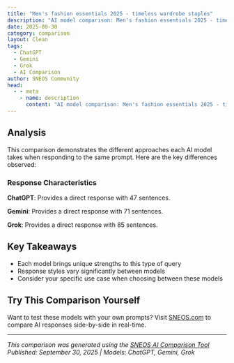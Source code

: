 ```yaml
---
title: "Men's fashion essentials 2025 - timeless wardrobe staples"
description: "AI model comparison: Men's fashion essentials 2025 - timeless wardrobe staples..."
date: 2025-09-30
category: comparison
layout: Clean
tags:
  - ChatGPT
  - Gemini
  - Grok
  - AI Comparison
author: SNEOS Community
head:
  - - meta
    - name: description
      content: "AI model comparison: Men's fashion essentials 2025 - timeless wardrobe staples..."
---
```


<ChatComparison
  title="Men's fashion essentials 2025 - timeless wardrobe staples"
  prompt="Men's fashion essentials 2025 - timeless wardrobe staples"
  :responses='{
    "ChatGPT": "Certainly! Here\u2019s a guide to men\u2019s fashion essentials for 2025, focusing on timeless wardrobe staples that combine classic style with modern sensibilities:\n\n### Men\u2019s Fashion Essentials 2025: Timeless Wardrobe Staples\n\n#### 1. **Crisp White Dress Shirt**\n- A well-fitted white dress shirt is a cornerstone of any wardrobe.\n- Versatile for formal events, business, or smart-casual looks.\n- Opt for high-quality cotton with a slight stretch for comfort.\n\n#### 2. **Tailored Navy Blazer**\n- A classic navy blazer elevates any outfit.\n- Perfect for business casual, dinners, or paired with jeans.\n- Look for structured tailoring to maintain sharp lines.\n\n#### 3. **Dark Denim Jeans**\n- Always in style; choose a straight or slim fit for versatility.\n- Dark indigo wash for a polished appearance.\n- Avoid overly distressed or trendy washes for longevity.\n\n#### 4. **Neutral Chinos**\n- Khaki, beige, or olive chinos add variety beyond denim.\n- Great for casual or smart-casual settings.\n- Ensure a tailored fit that complements your body shape.\n\n#### 5. **Classic Overcoat**\n- A wool or cashmere blend overcoat in camel, charcoal, or navy.\n- Ideal for layering during colder months.\n- Simple design ensures it pairs well with both suits and casual wear.\n\n#### 6. **White Sneakers**\n- Clean white leather sneakers remain a staple.\n- Perfect for smart casual and casual outfits.\n- Durable and easy to pair with jeans, chinos, or shorts.\n\n#### 7. **Leather Dress Shoes**\n- Invest in high-quality Oxfords or Derbies in black and dark brown.\n- Essential for formal occasions and workwear.\n- Proper maintenance extends their lifespan.\n\n#### 8. **Minimalist Watch**\n- A sleek, minimal design with a leather or mesh strap.\n- Complements both casual and formal looks.\n- Avoid overly large dials for a timeless appeal.\n\n#### 9. **Basic Crewneck Sweater**\n- Wool or cashmere in neutral colors like grey, navy, or black.\n- Layerable over shirts or under jackets.\n- Soft fabrics enhance comfort and style.\n\n#### 10. **Quality Leather Belt**\n- Matches your dress shoes; typically black or brown.\n- Simple buckle design.\n- Durable leather ensures longevity.\n\n#### Styling Tips for 2025:\n- **Fit is king:** Tailoring makes all the difference\u2014prioritize a perfect fit over trends.\n- **Sustainable fabrics:** Embrace eco-friendly and sustainable materials which are gaining prominence.\n- **Mix modern with classic:** Pair timeless pieces with subtle contemporary accents\u2014like tech fabrics or subtle prints.\n- **Layering:** Practical and stylish layering will continue to be important for transitional seasons.\n- **Neutral Palette:** Timeless neutrals (navy, grey, black, white, olive) form the foundation with occasional muted colors for personality.\n\nBy building your wardrobe around these essentials, you\u0027ll be prepared for a variety of occasions while maintaining a timeless, sophisticated style well into 2025 and beyond.",
    "Gemini": "Okay, let\u0027s talk about timeless men\u0027s fashion essentials for 2025. While trends will always come and go, these staples will remain relevant and form the foundation of a versatile and stylish wardrobe.  The emphasis is on quality, fit, and versatility, allowing you to adapt to different occasions and personal styles.\n\n**Core Clothing Pieces:**\n\n*   **Well-Fitted Dark Wash Jeans:**  (Levi\u0027s 501, APC Petit Standard, or similar).  These are incredibly versatile, working with everything from t-shirts and sneakers to button-downs and blazers.  A straight or slight taper fit is generally the most timeless.  Avoid overly distressed or embellished styles.  Focus on a clean, classic look.\n\n*   **Chinos (Navy, Khaki, Olive):**  Another essential for smart-casual looks.  Choose a classic fit that\u0027s not too skinny or too baggy.  These can be dressed up or down easily.\n\n*   **Oxford Shirt (White and Light Blue):**  A cornerstone of any man\u0027s wardrobe.  Look for good quality cotton and a well-fitting cut (slim-fit or classic-fit depending on your body type).  Can be worn on their own, under sweaters, or with a blazer.\n\n*   **T-Shirts (White, Grey, Navy, Black):**  High-quality basics are crucial.  Invest in comfortable, well-fitting t-shirts made from durable materials like cotton or merino wool.  Crew neck and V-neck are both good options.\n\n*   **Cashmere or Merino Wool Sweater (Navy, Grey, Black):**  A versatile layering piece.  A crew neck or V-neck sweater in a neutral color can be dressed up or down. Look for quality material for durability and warmth.\n\n*   **Navy Blazer:**  A timeless piece that can elevate any outfit.  Choose a classic cut and a versatile fabric like wool or a wool blend.  Can be worn with jeans, chinos, or dress pants.  Consider a versatile wool hopsack blazer.\n\n*   **Classic Suit (Navy or Charcoal Grey):**  Essential for formal occasions or professional settings.  A well-tailored suit in a classic color is a worthwhile investment.  Pay attention to fit and fabric quality.  A two-button, notch-lapel suit is a safe and versatile choice.\n\n*   **Outerwear:**\n\n    *   **Trench Coat (Beige or Navy):**  A classic and stylish option for rainy weather.  Look for a high-quality trench coat with a timeless design.\n\n    *   **Pea Coat (Navy or Black):**  A warm and stylish winter coat that can be dressed up or down.\n\n    *   **Leather Jacket (Brown or Black):**  A timeless piece that adds a touch of edge to any outfit.  A classic leather bomber jacket or a simple leather jacket with minimal detailing is a good choice.\n\n    *   **Field Jacket (Olive Green):** A rugged, stylish and practical jacket.\n\n**Shoes:**\n\n*   **Leather Sneakers (White or Black):**  A versatile and comfortable option for everyday wear.  Look for high-quality leather and a minimalist design.  Consider Common Projects Achilles Low or Adidas Stan Smiths.\n\n*   **Leather Dress Shoes (Brown and Black):**  Essential for formal occasions.  A pair of oxfords, derbies, or loafers in brown and black leather are good choices.  Invest in quality leather and proper shoe care.\n\n*   **Chelsea Boots (Brown or Black):**  A stylish and versatile boot that can be dressed up or down.  Look for high-quality leather and a comfortable fit.\n\n*   **Work Boots (Brown Leather):** Versatile boot that looks great casually with jeans or chinos.\n\n**Accessories:**\n\n*   **Leather Belt (Brown and Black):**  Match your belt to your shoes.\n\n*   **Watches:**  A classic timepiece is a stylish accessory.  Choose a watch that suits your personal style and budget.  Consider a classic dress watch or a sport watch.\n\n*   **Sunglasses:**  Protect your eyes and add a touch of style.  Choose a classic style like aviators or wayfarers.\n\n*   **Socks:**  Invest in quality socks in neutral colors (navy, grey, black, brown).  Wool socks are a good choice for colder weather.\n\n*   **Pocket Square (for suits and blazers):** Adds a touch of personality.\n\n*   **Simple Jewelry:** A tasteful necklace or ring can enhance a personal style.\n\n**Key Considerations for 2025 (and beyond):**\n\n*   **Sustainability:**  Look for brands that prioritize sustainable materials and ethical production practices.  Consider investing in durable pieces that will last for years, rather than buying cheap, disposable clothing.\n*   **Comfort:**  Fashion is evolving to embrace comfort.  Choose clothes that fit well and feel good to wear.  Don\u0027t sacrifice comfort for style.\n*   **Personal Style:**  These are just the building blocks.  Don\u0027t be afraid to experiment and add your own personal touches to your wardrobe.  The goal is to create a wardrobe that reflects your unique personality and style.\n*   **Fit:** This is *crucial*.  Even the most expensive clothes will look bad if they don\u0027t fit properly.  Get clothes tailored if necessary.  Knowing your measurements is essential.\n*   **Quality over Quantity:** Invest in a few well-made pieces rather than a lot of cheap clothing. High-quality clothing will last longer and look better over time.\n*   **Versatility:** Choose pieces that can be worn in multiple ways and for different occasions. This will help you maximize your wardrobe.\n\n**In summary:**  The 2025 men\u0027s fashion essentials are about timelessness, quality, versatility, and a focus on personal style. Build a foundation of well-fitting, classic pieces, and then add your own unique touches to create a wardrobe that is both stylish and functional.\n",
    "Grok": "Building a timeless wardrobe for 2025 means focusing on versatility, quality, and pieces that transcend fleeting trends. Below are men\u0027s fashion essentials that will remain relevant not just in 2025 but for years to come. These staples form the foundation of a functional, stylish wardrobe suitable for various occasions, from casual to formal.\n\n---\n\n### **Core Wardrobe Staples**\n1. **Tailored Blazer (Navy or Charcoal Grey)**\n   - A well-fitted blazer is non-negotiable. Navy and charcoal grey are universally flattering and pair well with everything from jeans to dress trousers. Opt for a single-breasted style with a slim or modern fit.\n   - **Why it\u2019s timeless:** It transitions effortlessly from business meetings to semi-formal events.\n   - **2025 Tip:** Look for sustainable fabrics like wool blends or recycled materials, as eco-conscious fashion continues to rise.\n\n2. **White Oxford Shirt**\n   - A crisp white button-down shirt is the ultimate wardrobe workhorse. It works under a suit, with chinos for smart-casual, or even tucked into jeans for a polished yet relaxed look.\n   - **Why it\u2019s timeless:** Its simplicity and versatility never go out of style.\n   - **2025 Tip:** Invest in a shirt with subtle details like a hidden button-down collar for a modern touch.\n\n3. **Dark Slim-Fit Jeans**\n   - A pair of dark indigo or black slim-fit jeans (not skinny) offers a clean silhouette that works for casual outings or dressed-up evenings with a blazer.\n   - **Why it\u2019s timeless:** Dark jeans are universally acceptable and pair with nearly everything.\n   - **2025 Tip:** Look for brands emphasizing durability and sustainable denim production.\n\n4. **Classic White T-Shirt**\n   - A well-made, fitted white tee in premium cotton or a cotton-blend is essential for layering or wearing solo. It\u2019s the backbone of casual style.\n   - **Why it\u2019s timeless:** It\u2019s a blank canvas that works across seasons and trends.\n   - **2025 Tip:** Opt for tees with a slightly heavier fabric weight to avoid transparency and ensure longevity.\n\n5. **Neutral Chinos (Beige or Khaki)**\n   - Chinos in a neutral tone are a step up from jeans for smart-casual settings. They pair well with polo shirts, oxfords, or even sweaters.\n   - **Why it\u2019s timeless:** Their middle-ground formality makes them endlessly versatile.\n   - **2025 Tip:** Go for a tapered fit for a contemporary look.\n\n6. **Leather Dress Shoes (Black and Brown)**\n   - Invest in two pairs of high-quality leather shoes: black for formal occasions and brown for versatility with casual and business outfits.\n   - **Why it\u2019s timeless:** Classic oxfords or derbies never go out of style and elevate any outfit.\n   - **2025 Tip:** Minimalist designs with clean lines are trending\u2014avoid overly ornate details.\n\n7. **White Sneakers**\n   - A pair of clean, minimalist white sneakers (leather or canvas) is perfect for casual days while still looking put-together.\n   - **Why it\u2019s timeless:** They\u2019re a modern classic that pairs with jeans, chinos, and even tailored trousers for a high-low style.\n   - **2025 Tip:** Sustainability-focused brands like Veja or Adidas\u2019s eco-lines are gaining traction.\n\n8. **Crew-Neck Sweater (Neutral Colors)**\n   - A fine-knit crew-neck sweater in navy, grey, or black is ideal for layering over shirts or wearing on its own during cooler months.\n   - **Why it\u2019s timeless:** It\u2019s a refined yet relaxed piece that fits into most settings.\n   - **2025 Tip:** Merino wool or cashmere blends offer luxury and durability; look for recycled yarn options.\n\n9. **Classic Overcoat (Camel or Navy)**\n   - A wool or wool-cashmere blend overcoat in a neutral color adds sophistication and practicality for colder weather. A camel-colored coat is iconic, while navy works for a more subdued look.\n   - **Why it\u2019s timeless:** It\u2019s a polished outerwear piece that complements formal and smart-casual outfits.\n   - **2025 Tip:** Single-breasted, mid-length coats with notched lapels are the safest bet.\n\n10. **Leather Belt (Black and Brown)**\n    - Two simple leather belts\u2014one black, one brown\u2014are essential for tying together any outfit. Choose a medium width with a minimalist buckle.\n    - **Why it\u2019s timeless:** They\u2019re functional and add a finished look to trousers or jeans.\n    - **2025 Tip:** Look for reversible belts to save space and money.\n\n---\n\n### **Accessories**\n11. **Classic Watch**\n    - A minimalist watch with a leather or metal strap (think brands like Timex, Seiko, or higher-end options like Longines) is both functional and stylish.\n    - **Why it\u2019s timeless:** A simple design avoids trend cycles and adds sophistication.\n    - **2025 Tip:** Smartwatches with classic faces (e.g., Apple Watch with leather bands) are blending tech with tradition.\n\n12. **Quality Sunglasses (Wayfarer or Aviator)**\n    - Invest in a pair of classic sunglasses like Ray-Ban Wayfarers or Aviators. They suit most face shapes and never go out of style.\n    - **Why it\u2019s timeless:** These shapes have been iconic for decades.\n    - **2025 Tip:** Polarized lenses and sustainable materials (e.g., bamboo frames) are in focus.\n\n13. **Leather Wallet or Cardholder**\n    - A slim leather wallet or cardholder in black or brown keeps essentials organized without bulk.\n    - **Why it\u2019s timeless:** It\u2019s a small but impactful detail that reflects personal style.\n    - **2025 Tip:** RFID-blocking designs are practical for modern needs.\n\n---\n\n### **Seasonal Additions**\n14. **Denim Jacket or Lightweight Bomber**\n    - A denim jacket (raw or dark wash) or a lightweight bomber jacket is perfect for transitional weather and casual looks.\n    - **Why it\u2019s timeless:** Both are rugged yet stylish and layer well.\n    - **2025 Tip:** Earthy tones or muted greens for bombers align with upcoming color trends.\n\n15. **Scarf (Neutral or Plaid)**\n    - A wool or cashmere scarf in a neutral color or subtle plaid adds warmth and style during colder months.\n    - **Why it\u2019s timeless:** It\u2019s a functional accessory that elevates outerwear.\n    - **2025 Tip:** Oversized scarves for draping are expected to trend subtly.\n\n---\n\n### **Key Principles for 2025**\n- **Sustainability:** Ethical and eco-friendly fashion will continue to shape purchasing decisions. Look for brands using recycled materials, organic fabrics, or transparent supply chains.\n- **Fit First:** Timeless style hinges on proper fit. Invest in tailoring for key pieces like blazers, shirts, and trousers.\n- **Neutral Palette:** Stick to a core color scheme of navy, white, black, grey, and beige for maximum interchangeability, adding pops of color or texture sparingly.\n- **Quality Over Quantity:** Choose durable materials and craftsmanship over fast fashion to ensure longevity.\n\nBy focusing on these essentials, you\u2019ll have a wardrobe that\u2019s adaptable to various settings while remaining stylish and relevant in 2025 and beyond. If you\u2019re looking to build on a specific style (e.g., minimalist, streetwear, or formal), let me know, and I can tailor recommendations further!"
  }'
  published-date="22:46"
/>

## Analysis

This comparison demonstrates the different approaches each AI model takes when responding to the same prompt. Here are the key differences observed:

### Response Characteristics

**ChatGPT**: Provides a direct response with 47 sentences. 

**Gemini**: Provides a direct response with 71 sentences. 

**Grok**: Provides a direct response with 85 sentences. 

## Key Takeaways

- Each model brings unique strengths to this type of query
- Response styles vary significantly between models
- Consider your specific use case when choosing between these models

## Try This Comparison Yourself

Want to test these models with your own prompts? Visit [SNEOS.com](https://sneos.com) to compare AI responses side-by-side in real-time.

---

*This comparison was generated using the [SNEOS AI Comparison Tool](https://sneos.com)*
*Published: September 30, 2025 | Models: ChatGPT, Gemini, Grok*

